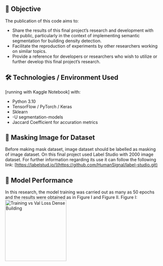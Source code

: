 ## 🎯 Objective
The publication of this code aims to:
- Share the results of this final project’s research and development with the public, particularly in the context of implementing semantic segmentation for building density detection.
- Facilitate the reproduction of experiments by other researchers working on similar topics.
- Provide a reference for developers or researchers who wish to utilize or further develop this final project’s research.




## 🛠 Technologies / Environment Used
[running with Kaggle Notebook] with:
- Python 3.10
- TensorFlow / PyTorch / Keras
- Sklearn
- -U segmentation-models
- Jaccard Coefficient for accuration metrics



## 🚀 Masking Image for Dataset
Before making mask dataset, image dataset should be labelled as masking of image dataset. On this final project used Label Studio with 2000 image dataset. For further information regarding its use it can follow the following link: [https://labelstud.io/](https://github.com/HumanSignal/label-studio.git)


## 🔌 Model Performance
In this research, the model training was carried out as many as 50 epochs and the results were obtained as in Figure I and Figure II.
Figure I:
<img src="https://github.com/user-attachments/assets/9eb55797-126b-4fa3-8190-70157458211a" alt="Training vs Val Loss Dense Building" width="200" height="200">




